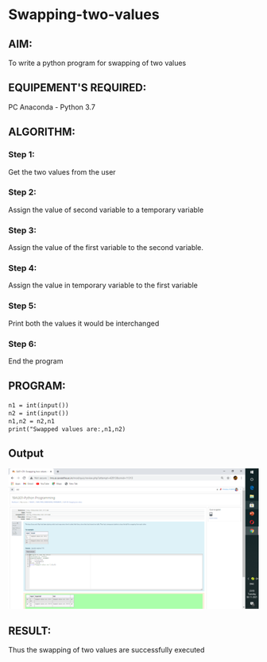 # Swapping-two-values
## AIM:
To write a python program for swapping of two values
## EQUIPEMENT'S REQUIRED: 
PC
Anaconda - Python 3.7
## ALGORITHM: 
### Step 1:
Get the two values from the user
### Step 2: 
Assign the value of second variable to a temporary variable 
### Step 3: 
Assign the value of the first variable to the second variable.
### Step 4:  
Assign the value in temporary variable to the first variable
### Step 5: 
Print both the values it would be interchanged
### Step 6: 
End the program
## PROGRAM:
```
n1 = int(input())
n2 = int(input())
n1,n2 = n2,n1
print("Swapped values are:,n1,n2)
```
## Output
![GitHub Logo](.//Image.png)




## RESULT:
Thus the swapping of two values are successfully executed




